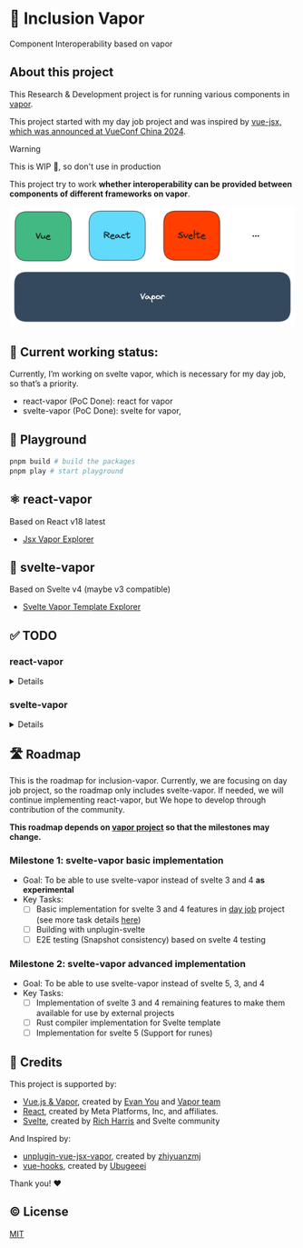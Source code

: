 # 🫶 Inclusion Vapor

Component Interoperability based on vapor

## About this project

This Research & Development project is for running various components in [vapor](https://github.com/vuejs/core-vapor).

This project started with my day job project and was inspired by [vue-jsx, which was announced at VueConf China 2024](https://x.com/OikawaRizumu/status/1808860605560074476).

> [!WARNING]
> This is WIP 👷, so don't use in production

This project try to work **whether interoperability can be provided between components of different frameworks on vapor**.

![inclusion-vapor](./assets/inclusion-vapor-v0.png)

## 🚂 Current working status:

Currently, I’m working on svelte vapor, which is necessary for my day job, so that’s a priority.

- react-vapor (PoC Done): react for vapor
- svelte-vapor (PoC Done): svelte for vapor,

## 🍭 Playground

```sh
pnpm build # build the packages
pnpm play # start playground
```

## ⚛️ react-vapor

Based on React v18 latest

- [Jsx Vapor Explorer](https://jsx-vapor-explorer.netlify.app/)

## 🎩 svelte-vapor

Based on Svelte v4 (maybe v3 compatible)

- [Svelte Vapor Template Explorer](https://svelte-vapor-template-explorer.netlify.app)

## ✅ TODO

### react-vapor

<details>

- [ ] transform for jsx
  - [x] NodeTransform (Basic implementation done)
  - [x] DirectiveTransform (Basic implementation done)
- [ ] hooks
  - [ ] useActionState
  - [ ] useCallback
  - [ ] useContext
  - [ ] useDebugValue
  - [ ] useDefferdValue
  - [ ] useEffect
  - [ ] useId
  - [ ] useImperativeHandle
  - [ ] useInsertionEffect
  - [ ] useLayoutEffect
  - [ ] useMemo
  - [ ] useOptimistic
  - [ ] useReducer
  - [ ] useRef
  - [x] useState
  - [ ] useSyncExternalStore
  - [ ] useTransition
- [ ] Components
  - [ ] `<Fragments>`
  - [ ] `<Profiler>`
  - [ ] `<StrictMode>`
  - [ ] `<Suspense>`
  - [ ] Server components
- [ ] APIs
  - [ ] act
  - [ ] cache
  - [ ] createContext
  - [ ] forwardRef
  - [ ] lazy
  - [ ] memo
  - [ ] startTransition
  - [ ] use
  - [ ] experimental_taintObjectReference
  - [ ] experimental_taintUniqueValue
- [x] Template Explorer
- [ ] Vite plugin with unplugin (PoC done)
  - [ ] analysis dependencies
  - [ ] runtime transform
  - [ ] reactivity transform
- [x] Counter App
  - [x] simple bindings
  - [x] simple events
- [ ] Repl
- [ ] TODO-MVC App

</details>

### svelte-vapor

<details>

- [x] transform
  - [x] NodeTransform
  - [x] DirectiveTransform
- [ ] Svelte Component
  - [x] prop
  - [x] attrs
  - [x] prop export
  - [ ] `$$props`
  - [ ] `$$restProps`
  - [x] `$`
  - [x] `context="module"`
- [ ] Logic blocks
  - [x] `{#if}` / `{:else}` / `{:else if}`
  - [x] `{#each}`
  - [ ] `{#await}`
  - [ ] `{#key}`
- [ ] Special tags
  - [x] `{@html}`
  - [ ] `{@debug}`
  - [ ] `{@const}`
- [ ] Element directives
  - [x] `on:eventname`
  - [x] `bind:property`
  - [x] Binding `<select>` value
  - [ ] Media element bindings
  - [ ] Image element bindings
  - [ ] Block-level element bindings
  - [x] `bind:group`
  - [x] `bind:this`
  - [x] `class:name` (multiple classes hasn't supported yet)
  - [x] `style:property` (mulple styles, modifier has'nt supported yes)
  - [ ] `use:action`
  - [ ] `transition:fn`
  - [ ] Transition parameters
  - [ ] Custom transition functinos
  - [ ] Transition events
  - [ ] `in:fn/out:fn`
  - [ ] `animate:fn`
  - [ ] Animation Parameters
  - [ ] Custom animation functions
- [ ] Component directives
  - [x] `on:eventname`
  - [ ] `--style-props`
  - [x] `bind:property`
  - [x] `bind:this`
- [ ] Special elements
  - [ ] `<slot>`
    - [x] default
    - [x] `<slot name="name">`
    - [ ] `$$slots`
    - [x] `<slot key={value}>`
  - [ ] `<svelte:self>`
  - [x] `<svelte:component>`
  - [ ] `<svelte:element>`
  - [ ] `<svelte:window>`
  - [ ] `<svelte:document>`
  - [ ] `<svelte:body>`
  - [ ] `<svelte:head>`
  - [ ] `<svelte:options>`
  - [x] `<svelte:fragment>`
- [ ] Runtime
  - [x] svelte
    - [x] `onMount` (not still support return unmount fn)
    - [x] `beforeUpdate`
    - [x] `afterUpdate`
    - [x] `onDestroy` (vapor not still support)
    - [x] `tick`
    - [x] `setContext`
    - [x] `getContext`
    - [x] `hasContext`
    - [x] `getAllContext`
    - [x] `createEventDispatcher`
  - [x] store
  - [ ] motion
  - [ ] transition
  - [ ] animate
  - [ ] eashing
  - [ ] action
- [x] Template Explorer
- [ ] SFC-flavoured component compiler (PoC Done)
  - [ ] template
  - [ ] script
  - [ ] styles
- [ ] Vite plugin with unplugin (PoC Done)
  - [ ] analysis dependencies
  - [ ] runtime transform
  - [ ] reactivity transform
- [x] Counter App
  - [x] simple bindings
  - [x] simple events
- [ ] Repl
- [ ] TODO-MVC App

</details>

## 🛣️ Roadmap

This is the roadmap for inclusion-vapor. Currently, we are focusing on day job project, so the roadmap only includes svelte-vapor. If needed, we will continue implementing react-vapor, but We hope to develop through contribution of the community.

**This roadmap depends on [vapor project](https://github.com/vuejs/core-vapor) so that the milestones may change.**

### Milestone 1: svelte-vapor basic implementation

- Goal: To be able to use svelte-vapor instead of svelte 3 and 4 **as experimental**
- Key Tasks:
  - [ ] Basic implementation for svelte 3 and 4 features in [day job](https://plaid.co.jp/en/) project (see more task details [here](./README.md#svelte-vapor))
  - [ ] Building with unplugin-svelte
  - [ ] E2E testing (Snapshot consistency) based on svelte 4 testing

### Milestone 2: svelte-vapor advanced implementation

- Goal: To be able to use svelte-vapor instead of svelte 5, 3, and 4
- Key Tasks:
  - [ ] Implementation of svelte 3 and 4 remaining features to make them available for use by external projects
  - [ ] Rust compiler implementation for Svelte template
  - [ ] Implementation for svelte 5 (Support for runes)

## 💖 Credits

This project is supported by:

- [Vue.js & Vapor](https://github.com/vuejs/core-vapor), created by [Evan You](https://github.com/yyx990803) and [Vapor team](https://github.com/orgs/vuejs/teams/vapor)
- [React](https://react.dev/), created by Meta Platforms, Inc, and affiliates.
- [Svelte](https://svelte.dev/), created by [Rich Harris](https://github.com/Rich-Harris) and Svelte community

And Inspired by:

- [unplugin-vue-jsx-vapor](https://github.com/unplugin/unplugin-vue-jsx-vapor), created by [zhiyuanzmj](https://github.com/zhiyuanzmj)
- [vue-hooks](https://github.com/Ubugeeei/vue-hooks), created by [Ubugeeei](https://github.com/Ubugeeei)

Thank you! ❤️

## ©️ License

[MIT](http://opensource.org/licenses/MIT)
